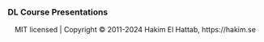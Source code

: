 
### DL Course Presentations
<div align="center">
  MIT licensed | Copyright © 2011-2024 Hakim El Hattab, https://hakim.se
</div>
